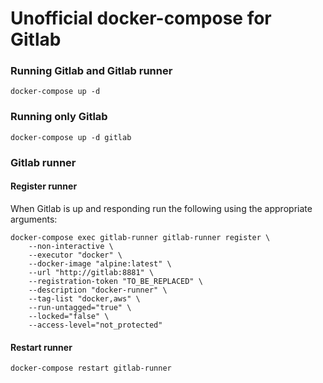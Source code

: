 # Unofficial docker-compose for Gitlab

### Running Gitlab and Gitlab runner

```
docker-compose up -d
```
### Running only Gitlab 

```
docker-compose up -d gitlab
```

### Gitlab runner
#### Register runner

When Gitlab is up and responding run the following using the appropriate arguments:

```
docker-compose exec gitlab-runner gitlab-runner register \
    --non-interactive \
    --executor "docker" \
    --docker-image "alpine:latest" \
    --url "http://gitlab:8881" \
    --registration-token "TO_BE_REPLACED" \
    --description "docker-runner" \
    --tag-list "docker,aws" \
    --run-untagged="true" \
    --locked="false" \
    --access-level="not_protected"
```

#### Restart runner

```
docker-compose restart gitlab-runner
```
